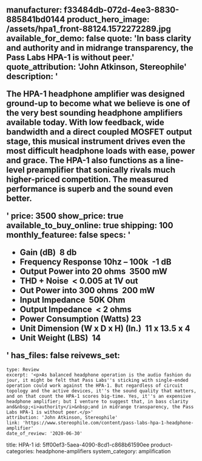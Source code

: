 manufacturer: f33484db-072d-4ee3-8830-885841bd0144
product_hero_image: /assets/hpa1_front-88124.1572272289.jpg
available_for_demo: false
quote: 'In bass clarity and authority and in midrange transparency, the Pass Labs HPA-1 is without peer.'
quote_attribution: 'John Atkinson, Stereophile'
description: '<p>The HPA-1 headphone amplifier was designed ground-up to become what we believe is one of the very best sounding headphone amplifiers available today. With low feedback, wide bandwidth and a direct coupled MOSFET output stage, this musical instrument drives even the most difficult headphone loads with ease, power and grace. The HPA-1 also functions as a line-level preamplifier that sonically rivals much higher-priced competition. The measured performance is superb and the sound even better.</p>'
price: 3500
show_price: true
available_to_buy_online: true
shipping: 100
monthly_featuree: false
specs: '<ul><li>Gain (dB) &nbsp;<b>8 db</b><br></li><li>Frequency Response 10hz – 100k &nbsp;<b>-1 dB</b><br></li><li>Output Power into 20 ohms &nbsp;<b>3500 mW</b><br></li><li>THD + Noise &nbsp;<b>&lt; 0.005 at 1V out</b><br></li><li>Out Power into 300 ohms &nbsp;<b>200 mW</b><br></li><li>Input Impedance &nbsp;<b>50K Ohm</b><br></li><li>Output Impedance &nbsp;<b>&lt; 2 ohms</b><br></li><li>Power Consumption (Watts)&nbsp;<b>23</b><br></li><li>Unit Dimension (W x D x H) (In.) &nbsp;<b>11 x 13.5 x 4</b><br></li><li>Unit Weight (LBS) &nbsp;<b>14</b><br></li></ul>'
has_files: false
reivews_set:
  -
    type: Review
    excerpt: '<p>As balanced headphone operation is the audio fashion du jour, it might be felt that Pass Labs''s sticking with single-ended operation could work against the HPA-1. But regardless of circuit topology and the active devices, it''s the sound quality that matters, and on that count the HPA-1 scores big-time. Yes, it''s an expensive headphone amplifier; but I venture to suggest that, in bass clarity and&nbsp;<i>authority</i>&nbsp;and in midrange transparency, the Pass Labs HPA-1 is without peer.</p>'
    attribution: 'John Atkinson, Stereophile'
    link: 'https://www.stereophile.com/content/pass-labs-hpa-1-headphone-amplifier'
    date_of_review: '2020-06-30'
title: HPA-1
id: 5ff00ef3-5aea-4090-8cd1-c868b61590ee
product-categories: headphone-amplifiers
system_category: amplification
